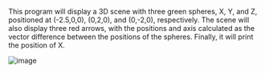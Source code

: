 This program will display a 3D scene with three green spheres, X, Y, and Z, positioned at (-2.5,0,0), (0,2,0), and (0,-2,0), respectively. The scene will also display three red arrows, with the positions and axis calculated as the vector difference between the positions of the spheres. Finally, it will print the position of X.

![image](https://user-images.githubusercontent.com/88569965/214208639-2039bb23-5045-4122-b646-fc8b1de2eb82.png)
